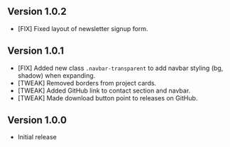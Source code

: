 ## Version 1.0.2

- [FIX] Fixed layout of newsletter signup form.

## Version 1.0.1

- [FIX] Added new class `.navbar-transparent` to add navbar styling (bg, shadow) when expanding.
- [TWEAK] Removed borders from project cards.
- [TWEAK] Added GitHub link to contact section and navbar.
- [TWEAK] Made download button point to releases on GitHub.

## Version 1.0.0

 - Initial release